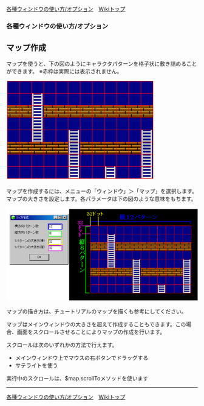 
[各種ウィンドウの使い方/オプション](./wnd-use-opt)&emsp;[Wikiトップ](./)

<title>各種ウィンドウの使い方/オプション - マップ作成</title>

### 各種ウィンドウの使い方/オプション
## マップ作成

マップを使うと、下の図のようにキャラクタパターンを格子状に敷き詰めることができます。 ※赤枠は実際には表示されません。


![map-ex.png](./img/map-ex.png)

マップを作成するには、メニューの「ウィンドウ」＞「マップ」を選択します。 マップの大きさを設定します。各パラメータは下の図のような意味をもちます。

![map-make.png](./img/map-make.png)

マップの描き方は、チュートリアルのマップを描くも参考にしてください。

マップはメインウィンドウの大きさを超えて作成することもできます。この場合、画面をスクロールさせることによりマップの作成を行います。

スクロールは次のいずれかの方法で行えます。

- メインウィンドウ上でマウスの右ボタンでドラッグする
- サテライトを使う

実行中のスクロールは、$map.scrollToメソッドを使います



***

[各種ウィンドウの使い方/オプション](./wnd-use-opt)&emsp;[Wikiトップ](./)

